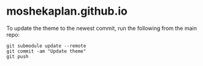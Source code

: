 # moshekaplan.github.io

To update the theme to the newest commit, run the following from the main repo:
```
git submodule update --remote
git commit -am "Update theme"
git push
```
